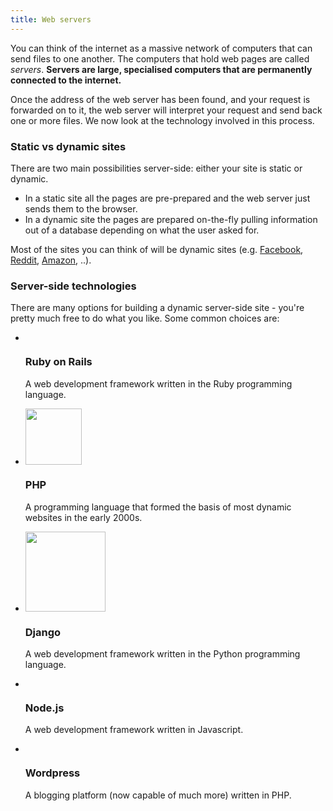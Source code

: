 ```yaml
---
title: Web servers
---
```


You can think of the internet as a massive network of computers that can send files to one another. The computers that hold web pages are called _servers_. **Servers are large, specialised computers that are permanently connected to the internet.**

Once the address of the web server has been found, and your request is forwarded on to it, the web server will interpret your request and send back one or more files. We now look at the technology involved in this process.

### Static vs dynamic sites

There are two main possibilities server-side: either your site is static or dynamic.

* In a static site all the pages are pre-prepared and the web server just sends them to the browser.
* In a dynamic site the pages are prepared on-the-fly pulling information out of a database depending on what the user asked for.

Most of the sites you can think of will be dynamic sites (e.g. [Facebook](facebook.com), [Reddit](reddit.com), [Amazon](amazon.com), ..).

### Server-side technologies

There are many options for building a dynamic server-side site - you're pretty much free to do what you like. Some common choices are:

<ul class="thumbnails">
  <li class="span3">
    <div class="thumbnail">
      <img src="/assets/rails.jpeg" alt="">
      <h3>Ruby on Rails</h3>
      <p>A web development framework written in the Ruby programming language.</p>
    </div>
  </li>
  <li class="span3">
    <div class="thumbnail">
      <img src="/assets/php_logo.gif"  style="height: 90px;" alt="">
      <h3>PHP</h3>
      <p>A programming language that formed the basis of most dynamic websites in the early 2000s.</p>
    </div>
  </li>
  <li class="span3">
    <div class="thumbnail">
      <img src="/assets/django_logo.png" style="height: 128px;" alt="">
      <h3>Django</h3>
      <p>A web development framework written in the Python programming language.</p>
    </div>
  </li>
  <li class="span3">
    <div class="thumbnail">
      <img src="/assets/nodejs_logo.png" alt="">
      <h3>Node.js</h3>
      <p>A web development framework written in Javascript.</p>
    </div>
  </li>
  <li class="span3">
    <div class="thumbnail">
      <img src="/assets/wordpress_logo.png" alt="">
      <h3>Wordpress</h3>
      <p>A blogging platform (now capable of much more) written in PHP.</p>
    </div>
  </li>
</ul>

